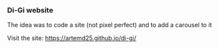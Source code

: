 ### Di-Gi website
The idea was to code a site (not pixel perfect) and to add a carousel to it

Visit the site: https://artemd25.github.io/di-gi/
